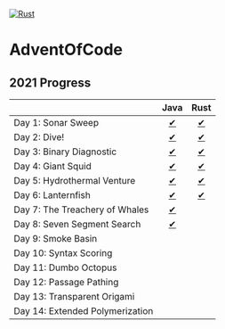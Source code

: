 [![Rust](https://github.com/LeszczyTom/AdventOfCode/actions/workflows/rust.yml/badge.svg)](https://github.com/LeszczyTom/AdventOfCode/actions/workflows/rust.yml)
# AdventOfCode

## 2021 Progress

|                                                                                     | Java | Rust |
|----------------------------------------------------------------------------------------|:--------:|:--------:|
| Day 1: Sonar Sweep                                   |   [✔](java/src/com/aoc/Day01/Day01.java)    |   [✔](rust/advent/src/days/day_1.rs)    |
|  Day 2: Dive!                                        |   [✔](java/src/com/aoc/Day02/Day02.java)    |   [✔](rust/advent/src/days/day_2.rs)    |
|  Day 3: Binary Diagnostic  |   [✔](java/src/com/aoc/Day03/Day03.java )    |   [✔](rust/advent/src/days/day_3.rs)    |
|  Day 4: Giant Squid    |   [✔](java/src/com/aoc/Day04/Day04.java)    |   [✔](rust/advent/src/days/day_4.rs)     |
|  Day 5: Hydrothermal Venture |   [✔](java/src/com/aoc/Day05/Day05.java)     |   [✔](rust/advent/src/days/day_5.rs)    |
|  Day 6: Lanternfish|   [✔](java/src/com/aoc/Day06/Day06.java)     |   [✔](rust/advent/src/days/day_6.rs)    |
|  Day 7: The Treachery of Whales |   [✔](java/src/com/aoc/Day07/Day07.java)    |       |
|   Day 8: Seven Segment Search |   [✔](java/src/com/aoc/Day08/Day08.java)    |        |
|  Day 9: Smoke Basin |        |        |
|  Day 10: Syntax Scoring |        |        |
|   Day 11: Dumbo Octopus |        |        |
|   Day 12: Passage Pathing |        |        |
|   Day 13: Transparent Origami |        |        |
|   Day 14: Extended Polymerization |        |        |
